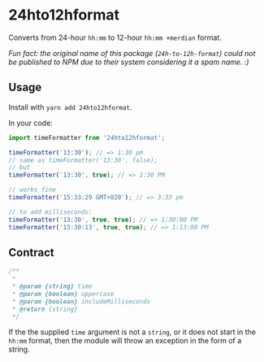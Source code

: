 # 24hto12hformat

Converts from 24-hour `hh:mm` to 12-hour `hh:mm +merdian` format.

_Fun fact: the original name of this package (`24h-to-12h-format`) could not be published to NPM due to their system considering it a spam name. :)_

## Usage

Install with `yarn add 24hto12hformat`.

In your code:

```javascript
import timeFormatter from '24hto12hformat';

timeFormatter('13:30'); // => 1:30 pm
// same as timeFormatter('13:30', false);
// but
timeFormatter('13:30', true); // => 1:30 PM

// works fine
timeFormatter('15:33:29 GMT+020'); // => 3:33 pm

// to add milliseconds:
timeFormatter('13:30', true, true); // => 1:30:00 PM
timeFormatter('13:30:13', true, true); // => 1:13:00 PM

```

## Contract

```javascript
/**
 *
 * @param {string} time
 * @param {boolean} uppercase
 * @param {boolean} includeMilliseconds
 * @return {string}
 */
```

If the the supplied `time` argument is not a `string`, or it does not start in the `hh:mm` format, then the module will throw an exception in the form of a string.

